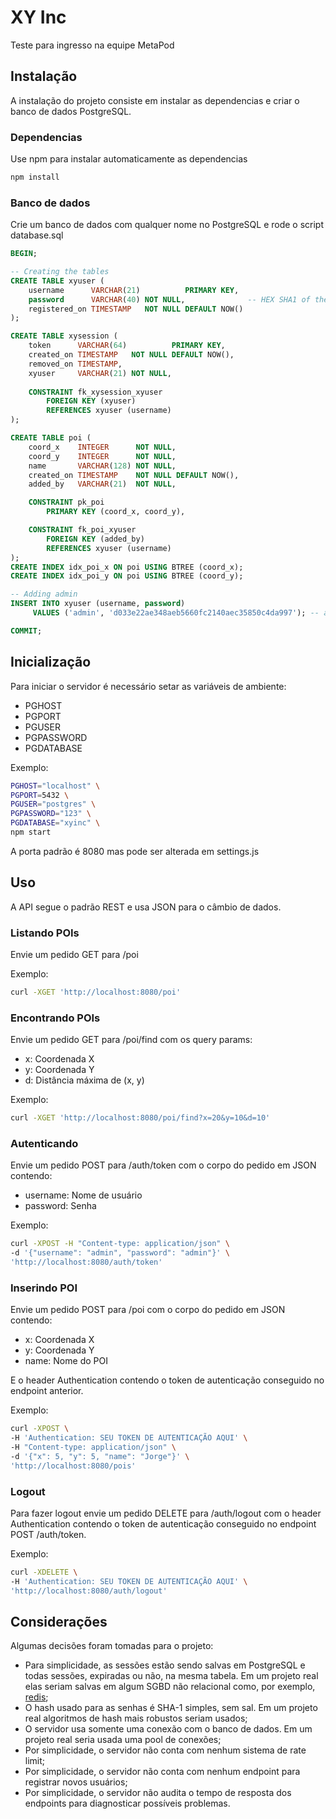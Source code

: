 # XY Inc

Teste para ingresso na equipe MetaPod

## Instalação

A instalação do projeto consiste em instalar as dependencias e criar o banco de dados PostgreSQL.

### Dependencias
Use npm para instalar automaticamente as dependencias
```bash
npm install
```
### Banco de dados
Crie um banco de dados com qualquer nome no PostgreSQL e rode o script database.sql
```sql
BEGIN;

-- Creating the tables
CREATE TABLE xyuser (
    username      VARCHAR(21)          PRIMARY KEY,
    password      VARCHAR(40) NOT NULL,              -- HEX SHA1 of the password
    registered_on TIMESTAMP   NOT NULL DEFAULT NOW()
);

CREATE TABLE xysession (
    token      VARCHAR(64)          PRIMARY KEY,
    created_on TIMESTAMP   NOT NULL DEFAULT NOW(),
    removed_on TIMESTAMP,
    xyuser     VARCHAR(21) NOT NULL,
    
    CONSTRAINT fk_xysession_xyuser
        FOREIGN KEY (xyuser)
        REFERENCES xyuser (username)
);

CREATE TABLE poi (
    coord_x    INTEGER      NOT NULL,
    coord_y    INTEGER      NOT NULL,
    name       VARCHAR(128) NOT NULL,
    created_on TIMESTAMP    NOT NULL DEFAULT NOW(),
    added_by   VARCHAR(21)  NOT NULL,

    CONSTRAINT pk_poi
        PRIMARY KEY (coord_x, coord_y),

    CONSTRAINT fk_poi_xyuser
        FOREIGN KEY (added_by)
        REFERENCES xyuser (username)
);
CREATE INDEX idx_poi_x ON poi USING BTREE (coord_x);
CREATE INDEX idx_poi_y ON poi USING BTREE (coord_y);

-- Adding admin
INSERT INTO xyuser (username, password)
     VALUES ('admin', 'd033e22ae348aeb5660fc2140aec35850c4da997'); -- admin admin

COMMIT;
```

## Inicialização
Para iniciar o servidor é necessário setar as variáveis de ambiente:
* PGHOST
* PGPORT
* PGUSER
* PGPASSWORD
* PGDATABASE

Exemplo:
```bash
PGHOST="localhost" \
PGPORT=5432 \
PGUSER="postgres" \
PGPASSWORD="123" \
PGDATABASE="xyinc" \
npm start
```
A porta padrão é 8080 mas pode ser alterada em settings.js

## Uso
A API segue o padrão REST e usa JSON para o câmbio de dados.
### Listando POIs
Envie um pedido GET para /poi

Exemplo:
```bash
curl -XGET 'http://localhost:8080/poi'
```
### Encontrando POIs
Envie um pedido GET para /poi/find com os query params:
* x: Coordenada X
* y: Coordenada Y
* d: Distância máxima de (x, y)

Exemplo:
```bash
curl -XGET 'http://localhost:8080/poi/find?x=20&y=10&d=10'
```
### Autenticando
Envie um pedido POST para /auth/token com o corpo do pedido em JSON contendo:
* username: Nome de usuário
* password: Senha

Exemplo:
```bash
curl -XPOST -H "Content-type: application/json" \
-d '{"username": "admin", "password": "admin"}' \
'http://localhost:8080/auth/token'
```

### Inserindo POI
Envie um pedido POST para /poi com o corpo do pedido em JSON contendo:
* x: Coordenada X
* y: Coordenada Y
* name: Nome do POI

E o header Authentication contendo o token de autenticação conseguido no endpoint anterior.

Exemplo:
```bash
curl -XPOST \
-H 'Authentication: SEU TOKEN DE AUTENTICAÇÃO AQUI' \
-H "Content-type: application/json" \
-d '{"x": 5, "y": 5, "name": "Jorge"}' \
'http://localhost:8080/pois'
```

### Logout
Para fazer logout envie um pedido DELETE para /auth/logout com o header Authentication contendo o token de autenticação conseguido no endpoint POST /auth/token.

Exemplo:
```bash
curl -XDELETE \
-H 'Authentication: SEU TOKEN DE AUTENTICAÇÃO AQUI' \
'http://localhost:8080/auth/logout'
```
## Considerações
Algumas decisões foram tomadas para o projeto:
* Para simplicidade, as sessões estão sendo salvas em PostgreSQL e todas sessões, expiradas ou não,
na mesma tabela. Em um projeto real elas seriam salvas em algum SGBD não relacional como, por exemplo, [redis](https://redis.io/);
* O hash usado para as senhas é SHA-1 simples, sem sal. Em um projeto real algoritmos de hash mais
robustos seriam usados;
* O servidor usa somente uma conexão com o banco de dados. Em um projeto real seria usada uma pool de conexões;
* Por simplicidade, o servidor não conta com nenhum sistema de rate limit;
* Por simplicidade, o servidor não conta com nenhum endpoint para registrar novos usuários;
* Por simplicidade, o servidor não audita o tempo de resposta dos endpoints para diagnosticar
possíveis problemas.
